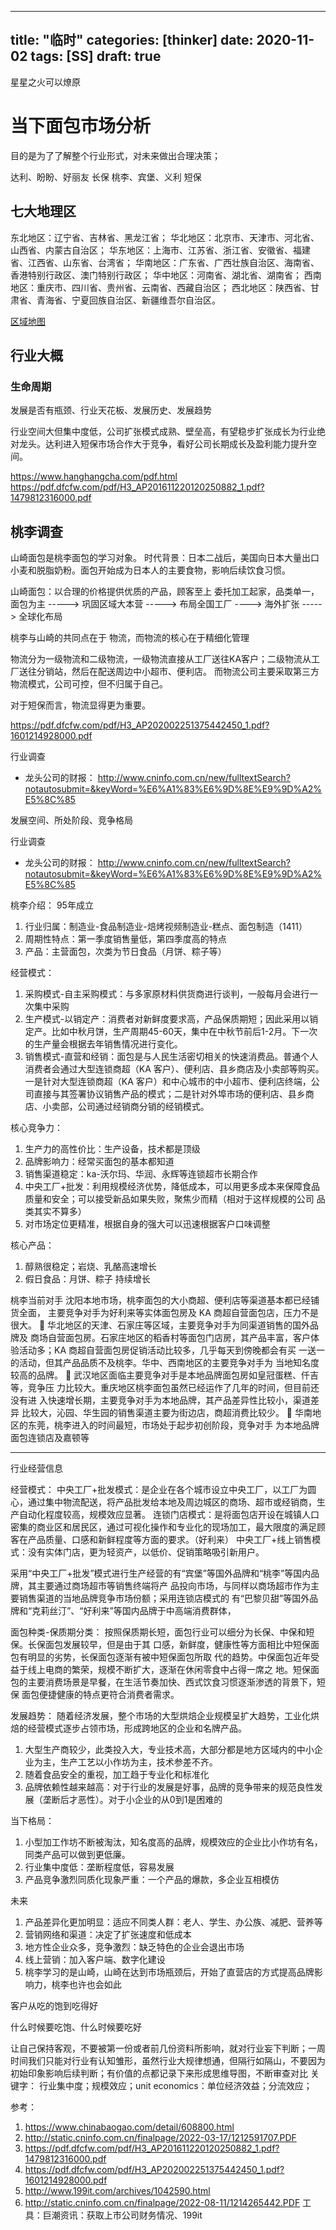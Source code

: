 
---
title: "临时"
categories: [thinker]
date: 2020-11-02
tags: [SS]
draft: true 
---

星星之火可以燎原


# 当下面包市场分析
目的是为了了解整个行业形式，对未来做出合理决策；

达利、盼盼、好丽友 长保
桃李、宾堡、义利  短保

## 七大地理区
东北地区：辽宁省、吉林省、黑龙江省；
华北地区：北京市、天津市、河北省、山西省、内蒙古自治区；
华东地区：上海市、江苏省、浙江省、安徽省、福建省、江西省、山东省、台湾省；
华南地区：广东省、广西壮族自治区、海南省、香港特别行政区、澳门特别行政区；
华中地区：河南省、湖北省、湖南省；
西南地区：重庆市、四川省、贵州省、云南省、西藏自治区；
西北地区：陕西省、甘肃省、青海省、宁夏回族自治区、新疆维吾尔自治区。

[区域地图](http://m.news.xixik.com/content/bcadb576723264b5/)

## 行业大概

### 生命周期
发展是否有瓶颈、行业天花板、发展历史、发展趋势

行业空间大但集中度低，公司扩张模式成熟、壁垒高，有望稳步扩张成长为行业绝对龙头。达利进入短保市场合作大于竞争，看好公司长期成长及盈利能力提升空间。

https://www.hanghangcha.com/pdf.html
https://pdf.dfcfw.com/pdf/H3_AP201611220120250882_1.pdf?1479812316000.pdf

## 桃李调查

山崎面包是桃李面包的学习对象。
时代背景：日本二战后，美国向日本大量出口小麦和脱脂奶粉。面包开始成为日本人的主要食物，影响后续饮食习惯。

山崎面包：以合理的价格提供优质的产品，顾客至上
委托加工起家，品类单一，面包为主 -----> 巩固区域大本营 -----> 布局全国工厂 ----> 海外扩张 -----> 全球化布局

桃李与山崎的共同点在于 物流，而物流的核心在于精细化管理

物流分为一级物流和二级物流，一级物流直接从工厂送往KA客户；二级物流从工厂送往分销站，然后在配送周边中小超市、便利店。
而物流公司主要采取第三方物流模式，公司可控，但不归属于自己。

对于短保而言，物流显得更为重要。

https://pdf.dfcfw.com/pdf/H3_AP202002251375442450_1.pdf?1601214928000.pdf

行业调查
- 龙头公司的财报： http://www.cninfo.com.cn/new/fulltextSearch?notautosubmit=&keyWord=%E6%A1%83%E6%9D%8E%E9%9D%A2%E5%8C%85


发展空间、所处阶段、竞争格局

行业调查
- 龙头公司的财报： http://www.cninfo.com.cn/new/fulltextSearch?notautosubmit=&keyWord=%E6%A1%83%E6%9D%8E%E9%9D%A2%E5%8C%85

桃李介绍：
95年成立
1. 行业归属：制造业-食品制造业-焙烤视频制造业-糕点、面包制造（1411）
2. 周期性特点：第一季度销售量低，第四季度高的特点
3. 产品：主营面包，次类为节日食品（月饼、粽子等）

经营模式：
1. 采购模式-自主采购模式：与多家原材料供货商进行谈判，一般每月会进行一次集中采购
2. 生产模式-以销定产：消费者对新鲜度要求高，产品保质期短；因此采用以销定产。比如中秋月饼，生产周期45-60天，集中在中秋节前后1-2月。下一次的生产量会根据去年销售情况进行变化。
3. 销售模式-直营和经销：面包是与人民生活密切相关的快速消费品。普通个人消费者会通过大型连锁商超（KA 客户）、便利店、县乡商店及小卖部等购买。一是针对大型连锁商超（KA 客户）和中心城市的中小超市、便利店终端，公司直接与其签署协议销售产品的模式；二是针对外埠市场的便利店、县乡商店、小卖部，公司通过经销商分销的经销模式。

核心竞争力：
1. 生产力的高性价比：生产设备，技术都是顶级
2. 品牌影响力：经常买面包的基本都知道
3. 销售渠道稳定：ka-沃尔玛、华润、永辉等连锁超市长期合作
4. 中央工厂+批发：利用规模经济优势，降低成本，可以用更多成本来保障食品质量和安全；可以接受新品如果失败，聚焦少而精（相对于这样规模的公司 品类其实不算多）
5. 对市场定位更精准，根据自身的强大可以迅速根据客户口味调整

核心产品：
1. 醇熟很稳定；岩烧、乳酪高速增长
2. 假日食品：月饼、粽子 持续增长

桃李当前对手
沈阳本地市场，桃李面包的大小商超、便利店等渠道基本都已经铺货全面，
主要竞争对手为好利来等实体面包房及 KA 商超自营面包店，压力不是很大。
 华北地区的天津、石家庄等区域，主要竞争对手为同渠道销售的国外品牌及
商场自营面包房。石家庄地区的稻香村等面包门店房，其产品丰富，客户体
验活动多；KA 商超自营面包房促销活动比较多，几乎每天到傍晚都会有买
一送一的活动，但其产品品质不及桃李。华中、西南地区的主要竞争对手为
当地知名度较高的品牌。
 武汉地区面临主要竞争对手是本地品牌面包房如皇冠蛋糕、仟吉等，竞争压
力比较大。重庆地区桃李面包虽然已经运作了几年的时间，但目前还没有进
入快速增长期，主要竞争对手为本地品牌，其产品差异性比较小，渠道差异
比较大，沁园、华生园的销售渠道主要为街边店，商超消费比较少。
 华南地区的东莞，桃李进入的时间最短，市场处于起步初创阶段，竞争对手
为本地品牌面包连锁店及嘉顿等

----------------------------
行业经营信息

经营模式：
中央工厂+批发模式：是企业在各个城市设立中央工厂，以工厂为圆心，通过集中物流配送，将产品批发给本地及周边城区的商场、超市或经销商，生产自动化程度较高，规模效应显著。
连锁门店模式：是将面包店开设在城镇人口密集的商业区和居民区，通过可视化操作和专业化的现场加工，最大限度的满足顾客在产品质量、口感和新鲜程度等方面的要求。（好利来）
中央工厂+线上销售模式：没有实体门店，更为轻资产，以低价、促销策略吸引新用户。

采用“中央工厂+批发”模式进行生产经营的有“宾堡”等国外品牌和“桃李”等国内品牌，其主要通过商场超市等销售终端将产
品投向市场，与同样以商场超市作为主要销售渠道的当地品牌竞争市场份额；采用连锁店模式的
有“巴黎贝甜”等国外品牌和“克莉丝汀”、“好利来”等国内品牌于中高端消费群体，

面包种类-保质期分类：
按照保质期长短，面包行业可以细分为长保、中保和短保。长保面包发展较早，但是由于其
口感，新鲜度，健康性等方面相比中短保面包有明显的劣势，长保面包逐渐有被中短保面包所取
代的趋势。中保面包近年受益于线上电商的繁荣，规模不断扩大，逐渐在休闲零食中占得一席之
地。短保面包的主要消费场景是早餐，在生活节奏加快、西式饮食习惯逐渐渗透的背景下，短保
面包便捷健康的特点更符合消费者需求。

发展趋势：
随着经济发展，整个市场的大型烘焙企业规模呈扩大趋势，工业化烘焙的经营模式逐步占领市场，形成跨地区的企业和名牌产品。
1. 大型生产商较少，此类投入大，专业技术高，大部分都是地方区域内的中小企业为主，生产工艺以小作坊为主，技术参差不齐。
2. 随着食品安全的重视，加工趋于专业化和标准化
3. 品牌依赖性越来越高：对于行业的发展是好事，品牌的竞争带来的规范良性发展（垄断后才恶性）。对于小企业的从0到1是困难的

当下格局：
1. 小型加工作坊不断被淘汰，知名度高的品牌，规模效应的企业比小作坊有名，同类产品可以做到更低廉。
2. 行业集中度低：垄断程度低，容易发展
3. 产品竞争激烈同质化现象严重：一个产品的爆款，多企业互相模仿

未来
1. 产品差异化更加明显：适应不同类人群：老人、学生、办公族、减肥、营养等
2. 营销网络和渠道：决定了扩张速度和低成本
3. 地方性企业众多，竞争激烈：缺乏特色的企业会退出市场
4. 线上营销：加入客户端、数字化建设
5. 桃李学习的是山崎，山崎在达到市场瓶颈后，开始了直营店的方式提高品牌影响力，桃李也许也会如此

客户从吃的饱到吃得好

什么时候要吃饱、什么时候要吃好


让自己保持客观，不要被第一份或者前几份资料所影响，就对行业妄下判断；一周时间我们只能对行业有认知雏形，虽然行业大规律想通，但隔行如隔山，不要因为初始印象影响后续判断；有价值的点都记录下来形成思维导图，不断审查对比
关键字：
行业集中度；规模效应；unit economics：单位经济效益；分流效应；

参考：
1. https://www.chinabaogao.com/detail/608800.html
2. http://static.cninfo.com.cn/finalpage/2022-03-17/1212591707.PDF
3. https://pdf.dfcfw.com/pdf/H3_AP201611220120250882_1.pdf?1479812316000.pdf
4. https://pdf.dfcfw.com/pdf/H3_AP202002251375442450_1.pdf?1601214928000.pdf
5. http://www.199it.com/archives/1042590.html
6. http://static.cninfo.com.cn/finalpage/2022-08-11/1214265442.PDF
工具：巨潮资讯：获取上市公司财务情况、199it

